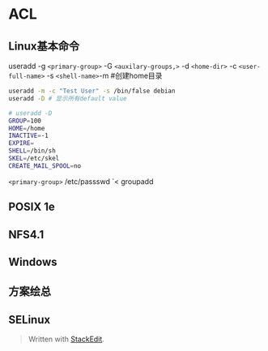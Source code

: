 
# ACL

## Linux基本命令
useradd -g `<primary-group>` -G `<auxilary-groups,>` -d `<home-dir>` -c `<user-full-name>` -s `<shell-name>`-m #创建home目录
```bash
useradd -m -c "Test User" -s /bin/false debian
useradd -D # 显示所有default value
```
```bash
# useradd -D
GROUP=100
HOME=/home
INACTIVE=-1
EXPIRE=
SHELL=/bin/sh
SKEL=/etc/skel
CREATE_MAIL_SPOOL=no
```
`<primary-group>` /etc/passswd
`<
groupadd
## POSIX 1e
## NFS4.1
## Windows
## 方案绘总
## SELinux

> Written with [StackEdit](https://stackedit.io/).
<!--stackedit_data:
eyJoaXN0b3J5IjpbLTY0MzYzMzQ5MF19
-->